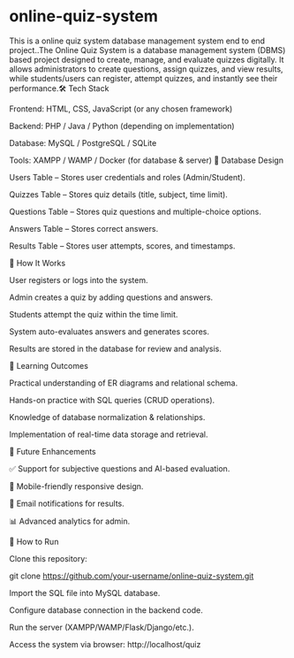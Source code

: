 # online-quiz-system
This is a online quiz system database management system end to end project..The Online Quiz System is a database management system (DBMS) based project designed to create, manage, and evaluate quizzes digitally. It allows administrators to create questions, assign quizzes, and view results, while students/users can register, attempt quizzes, and instantly see their performance.🛠️ Tech Stack

Frontend: HTML, CSS, JavaScript (or any chosen framework)

Backend: PHP / Java / Python (depending on implementation)

Database: MySQL / PostgreSQL / SQLite

Tools: XAMPP / WAMP / Docker (for database & server)
📂 Database Design

Users Table – Stores user credentials and roles (Admin/Student).

Quizzes Table – Stores quiz details (title, subject, time limit).

Questions Table – Stores quiz questions and multiple-choice options.

Answers Table – Stores correct answers.

Results Table – Stores user attempts, scores, and timestamps.

🚀 How It Works

User registers or logs into the system.

Admin creates a quiz by adding questions and answers.

Students attempt the quiz within the time limit.

System auto-evaluates answers and generates scores.

Results are stored in the database for review and analysis.

📖 Learning Outcomes

Practical understanding of ER diagrams and relational schema.

Hands-on practice with SQL queries (CRUD operations).

Knowledge of database normalization & relationships.

Implementation of real-time data storage and retrieval.

🔮 Future Enhancements

✅ Support for subjective questions and AI-based evaluation.

📱 Mobile-friendly responsive design.

📧 Email notifications for results.

📊 Advanced analytics for admin.

📌 How to Run

Clone this repository:

git clone https://github.com/your-username/online-quiz-system.git


Import the SQL file into MySQL database.

Configure database connection in the backend code.

Run the server (XAMPP/WAMP/Flask/Django/etc.).

Access the system via browser: http://localhost/quiz
